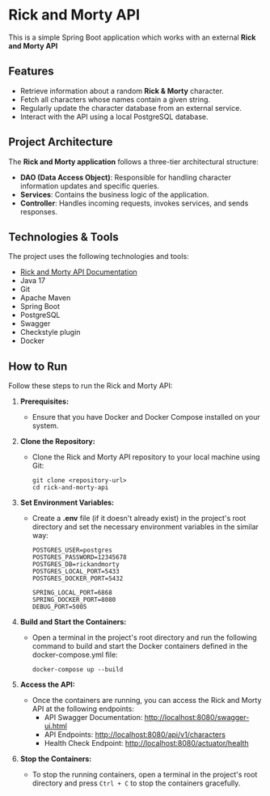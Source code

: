 # Rick and Morty API
This is a simple Spring Boot application which works with an external **Rick and Morty API**

## Features

- Retrieve information about a random **Rick & Morty** character.
- Fetch all characters whose names contain a given string.
- Regularly update the character database from an external service.
- Interact with the API using a local PostgreSQL database.

## Project Architecture

The **Rick and Morty application** follows a three-tier architectural structure:

- **DAO (Data Access Object)**: Responsible for handling character information updates and specific queries.
- **Services**: Contains the business logic of the application.
- **Controller**: Handles incoming requests, invokes services, and sends responses.

## Technologies & Tools

The project uses the following technologies and tools:

- [Rick and Morty API Documentation](https://rickandmortyapi.com/documentation/)
- Java 17
- Git
- Apache Maven
- Spring Boot
- PostgreSQL
- Swagger
- Checkstyle plugin
- Docker

## How to Run

Follow these steps to run the Rick and Morty API:

1. **Prerequisites:**
   - Ensure that you have Docker and Docker Compose installed on your system.

2. **Clone the Repository:**
   - Clone the Rick and Morty API repository to your local machine using Git:

     ```shell
     git clone <repository-url>
     cd rick-and-morty-api
     ```

3. **Set Environment Variables:**
   - Create a **.env** file (if it doesn't already exist) in the project's root directory and set the necessary environment variables in the similar way:

     ```shell
     POSTGRES_USER=postgres
     POSTGRES_PASSWORD=12345678
     POSTGRES_DB=rickandmorty
     POSTGRES_LOCAL_PORT=5433
     POSTGRES_DOCKER_PORT=5432

     SPRING_LOCAL_PORT=6868
     SPRING_DOCKER_PORT=8080
     DEBUG_PORT=5005
     ```

4. **Build and Start the Containers:**
   - Open a terminal in the project's root directory and run the following command to build and start the Docker containers defined in the docker-compose.yml file:

     ```shell
     docker-compose up --build
     ```

5. **Access the API:**
   - Once the containers are running, you can access the Rick and Morty API at the following endpoints:
      - API Swagger Documentation: [http://localhost:8080/swagger-ui.html](http://localhost:8080/swagger-ui.html)
      - API Endpoints: [http://localhost:8080/api/v1/characters](http://localhost:8080/api/v1/characters)
      - Health Check Endpoint: [http://localhost:8080/actuator/health](http://localhost:8080/actuator/health)

6. **Stop the Containers:**
   - To stop the running containers, open a terminal in the project's root directory and press `Ctrl + C` to stop the containers gracefully.
